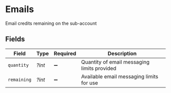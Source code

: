 # Emails

Email credits remaining on the sub-account


## Fields

| Field                                       | Type                                        | Required                                    | Description                                 |
| ------------------------------------------- | ------------------------------------------- | ------------------------------------------- | ------------------------------------------- |
| `quantity`                                  | *?int*                                      | :heavy_minus_sign:                          | Quantity of email messaging limits provided |
| `remaining`                                 | *?int*                                      | :heavy_minus_sign:                          | Available email messaging limits for use    |